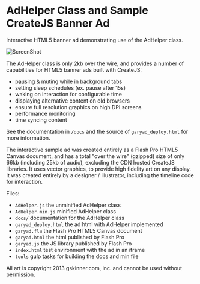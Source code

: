 AdHelper Class and Sample CreateJS Banner Ad
=======

Interactive HTML5 banner ad demonstrating use of the AdHelper class.

![ScreenShot](https://raw.github.com/CreateJS/sandbox/master/AdHelper/README_1.jpg)

The AdHelper class is only 2kb over the wire, and provides a number of capabilities for HTML5 banner ads built with
CreateJS:
- pausing & muting while in background tabs
- setting sleep schedules (ex. pause after 15s)
- waking on interaction for configurable time
- displaying alternative content on old browsers
- ensure full resolution graphics on high DPI screens
- performance monitoring
- time syncing content

See the documentation in `/docs` and the source of `garyad_deploy.html` for more information.

The interactive sample ad was created entirely as a Flash Pro HTML5 Canvas document, and has a total  "over the wire" 
(gzipped) size of only 66kb (including 25kb of audio), excluding the CDN hosted CreateJS libraries. It uses vector
graphics, to provide high fidelity art on any display.
It was created entirely by a designer / illustrator, including the timeline code for interaction.

Files:
- `AdHelper.js` the unminified AdHelper class
- `AdHelper.min.js` minified AdHelper class
- `docs/` documentation for the AdHelper class
- `garyad_deploy.html` the ad html with AdHelper implemented
- `garyad.fla` the Flash Pro HTML5 Canvas document
- `garyad.html` the html published by Flash Pro
- `garyad.js` the JS library published by Flash Pro
- `index.html` test environment with the ad in an iframe
- `tools` gulp tasks for building the docs and min file

All art is copyright 2013 gskinner.com, inc. and cannot be used without permission.
